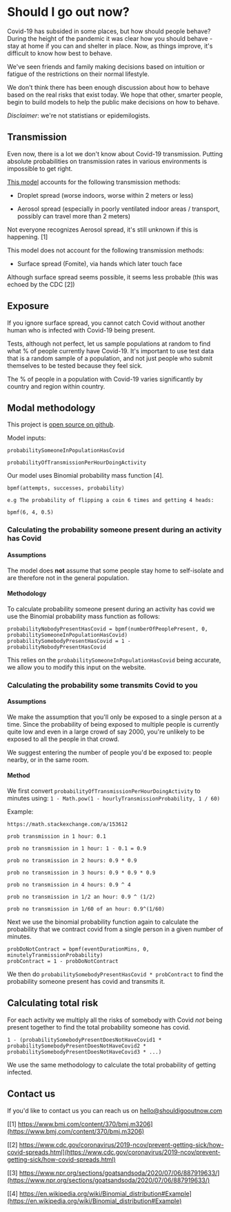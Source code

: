 # Should I go out now?

Covid-19 has subsided in some places, but how should people behave? During the height of the pandemic it was clear how you should behave - stay at home if you can and shelter in place. Now, as things improve, it's difficult to know how best to behave.

We've seen friends and family making decisions based on intuition or fatigue of the restrictions on their normal lifestyle.

We don't think there has been enough discussion about how to behave based on the real risks that exist today. We hope that other, smarter people, begin to build models to help the public make decisions on how to behave.

_Disclaimer_: we're not statistians or epidemilogists.

## Transmission

Even now, there is a lot we don't know about Covid-19 transmission. Putting absolute probabilities on transmission rates in various environments is impossible to get right.

[This model](/) accounts for the following transmission methods:

- Droplet spread (worse indoors, worse within 2 meters or less)

- Aerosol spread (especially in poorly ventilated indoor areas / transport, possibly can travel more than 2 meters)

Not everyone recognizes Aerosol spread, it's still unknown if this is happening. \[1\]

This model does not account for the following transmission methods:

- Surface spread (Fomite), via hands which later touch face

Although surface spread seems possible, it seems less probable (this was echoed by the CDC \[2\])

## Exposure

If you ignore surface spread, you cannot catch Covid without another human who is infected with Covid-19 being present.

Tests, although not perfect, let us sample populations at random to find what % of people currently have Covid-19. It's important to use test data that is a random sample of a population, and not just people who submit themselves to be tested because they feel sick.

The % of people in a population with Covid-19 varies significantly by country and region within country.

## Modal methodology

This project is [open source on github](https://github.com/shouldigooutnow/shouldigooutnow/blob/master/src/model/index.js).

Model inputs:

```
probabilitySomeoneInPopulationHasCovid

probabilityOfTransmissionPerHourDoingActivity
```

Our model uses Binomial probability mass function \[4\].

```
bpmf(attempts, successes, probability)

e.g The probability of flipping a coin 6 times and getting 4 heads:

bpmf(6, 4, 0.5)
```

### Calculating the probability someone present during an activity has Covid

#### Assumptions

The model does **not** assume that some people stay home to self-isolate and are therefore not in the general population.

#### Methodology

To calculate probability someone present during an activity has covid we use the Binomial probability mass function as follows:

```
probabilityNobodyPresentHasCovid = bpmf(numberOfPeoplePresent, 0, probabilitySomeoneInPopulationHasCovid)
probabilitySomebodyPresentHasCovid = 1 - probabilityNobodyPresentHasCovid
```

This relies on the `probabilitySomeoneInPopulationHasCovid` being accurate, we allow you to modify this input on the website.

### Calculating the probability some transmits Covid to you

#### Assumptions

We make the assumption that you'll only be exposed to a single person at a time. Since the probability of being exposed to multiple people is currently quite low and even in a large crowd of say 2000, you're unlikely to be exposed to all the people in that crowd.

We suggest entering the number of people you'd be exposed to: people nearby, or in the same room.

#### Method

We first convert `probabilityOfTransmissionPerHourDoingActivity` to minutes using: `1 - Math.pow(1 - hourlyTransmissionProbability, 1 / 60)`

Example:

```
https://math.stackexchange.com/a/153612

prob transmission in 1 hour: 0.1

prob no transmission in 1 hour: 1 - 0.1 = 0.9

prob no transmission in 2 hours: 0.9 * 0.9

prob no transmission in 3 hours: 0.9 * 0.9 * 0.9

prob no transmission in 4 hours: 0.9 ^ 4

prob no transmission in 1/2 an hour: 0.9 ^ (1/2)

prob no transmission in 1/60 of an hour: 0.9^(1/60)
```

Next we use the binomial probability function again to calculate the probability that we contract covid from a single person in a given number of minutes.

```
probDoNotContract = bpmf(eventDurationMins, 0, minutelyTranmissionProbability)
probContract = 1 - probDoNotContract
```

We then do `probabilitySomebodyPresentHasCovid * probContract` to find the probability someone present has covid and transmits it.

## Calculating total risk

For each activity we multiply all the risks of somebody with Covid _not_ being present together to find the total probability someone has covid.

```
1 - (probabilitySomebodyPresentDoesNotHaveCovid1 * probabilitySomebodyPresentDoesNotHaveCovid2 * probabilitySomebodyPresentDoesNotHaveCovid3 * ...)
```

We use the same methodology to calculate the total probability of getting infected.

## Contact us

If you'd like to contact us you can reach us on hello@shouldigooutnow.com

[\[1\] https://www.bmj.com/content/370/bmj.m3206](https://www.bmj.com/content/370/bmj.m3206)

[\[2\] https://www.cdc.gov/coronavirus/2019-ncov/prevent-getting-sick/how-covid-spreads.html](https://www.cdc.gov/coronavirus/2019-ncov/prevent-getting-sick/how-covid-spreads.html)

[\[3\] https://www.npr.org/sections/goatsandsoda/2020/07/06/887919633/](https://www.npr.org/sections/goatsandsoda/2020/07/06/887919633/)

[\[4\] https://en.wikipedia.org/wiki/Binomial_distribution#Example](https://en.wikipedia.org/wiki/Binomial_distribution#Example)
